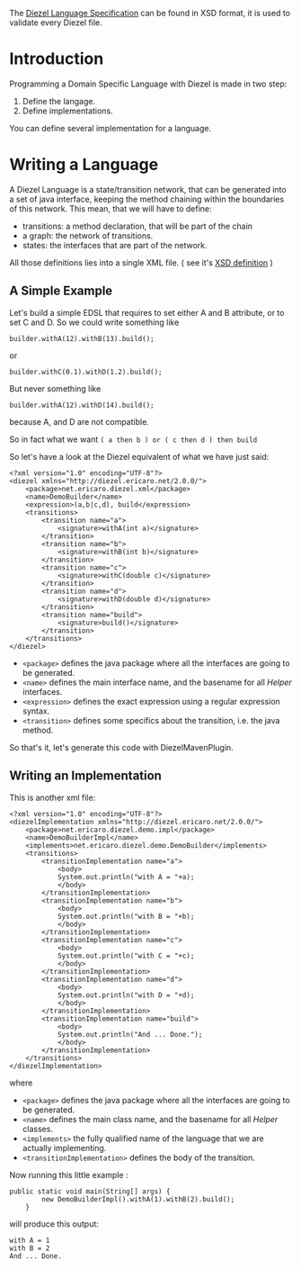 The [Diezel Language Specification](http://diezel.googlecode.com/git/src/main/resources/net/ericaro/diezel/core/builder/Diezel.xsd) can be found in XSD format, it is used to validate every Diezel file.

# Introduction #

Programming a Domain Specific Language with Diezel is made in two step:

  1. Define the langage.
  1. Define implementations.

You can define several implementation for a language.

# Writing  a Language #

A Diezel Language is a state/transition network, that can be generated into a set of java interface, keeping the method chaining within the boundaries of this network. This mean, that we will have to define:

  * transitions: a method declaration, that will be part of the chain
  * a graph: the network of transitions.
  * states: the interfaces that are part of the network.

All those definitions lies into a single XML file. ( see it's [XSD definition](http://diezel.googlecode.com/git/src/main/resources/net/ericaro/diezel/core/builder/Diezel.xsd) )

## A Simple Example ##
Let's build a simple EDSL that requires to set either A and B attribute, or to set C and D. So we could write something like
```
builder.withA(12).withB(13).build();
```

or

```
builder.withC(0.1).withD(1.2).build();
```

But never something like
```
builder.withA(12).withD(14).build();
```
because A, and D are not compatible.


So in fact what we want
`( a then b ) or ( c then d ) then build`

So let's have a look at the Diezel equivalent of what we have just said:


```
<?xml version="1.0" encoding="UTF-8"?>
<diezel xmlns="http://diezel.ericaro.net/2.0.0/">
	<package>net.ericaro.diezel.xml</package>
	<name>DemoBuilder</name>
	<expression>(a,b|c,d), build</expression>
	<transitions>
		<transition name="a">
			<signature>withA(int a)</signature>
		</transition>
		<transition name="b">
			<signature>withB(int b)</signature>
		</transition>
		<transition name="c">
			<signature>withC(double c)</signature>
		</transition>
		<transition name="d">
			<signature>withD(double d)</signature>
		</transition>
		<transition name="build">
			<signature>build()</signature>
		</transition>
	</transitions>
</diezel>

```

  * `<package>` defines the java package where all the interfaces are going to be generated.
  * `<name>` defines the main interface name, and the basename for all _Helper_ interfaces.
  * `<expression>` defines the exact expression using a regular expression syntax.
  * `<transition>` defines some specifics about the transition, i.e. the java method.

So that's it, let's generate this code with DiezelMavenPlugin.

## Writing an Implementation ##

This is another xml file:
```
<?xml version="1.0" encoding="UTF-8"?>
<diezelImplementation xmlns="http://diezel.ericaro.net/2.0.0/">
	<package>net.ericaro.diezel.demo.impl</package>
	<name>DemoBuilderImpl</name>
	<implements>net.ericaro.diezel.demo.DemoBuilder</implements>
	<transitions>
		<transitionImplementation name="a">
			<body>
			System.out.println("with A = "+a);
			</body>
		</transitionImplementation>
		<transitionImplementation name="b">
			<body>
			System.out.println("with B = "+b);
			</body>
		</transitionImplementation>
		<transitionImplementation name="c">
			<body>
			System.out.println("with C = "+c);
			</body>
		</transitionImplementation>
		<transitionImplementation name="d">
			<body>
			System.out.println("with D = "+d);
			</body>
		</transitionImplementation>
		<transitionImplementation name="build">
			<body>
			System.out.println("And ... Done.");
			</body>
		</transitionImplementation>
	</transitions>
</diezelImplementation>

```
where

  * `<package>` defines the java package where all the interfaces are going to be generated.
  * `<name>` defines the main class name, and the basename for all _Helper_ classes.
  * `<implements>` the fully qualified name of the language that we are actually implementing.
  * `<transitionImplementation>` defines the body of the transition.

Now running this little example :
```
public static void main(String[] args) {
		new DemoBuilderImpl().withA(1).withB(2).build();
	}
```

will produce this output:
```
with A = 1
with B = 2
And ... Done.
```